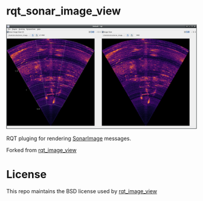 # rqt_sonar_image_view

![Image of rqt window showing sonar data](images/rqt_sonar_image_view.jpg)

RQT pluging for rendering [SonarImage](https://github.com/apl-ocean-engineering/hydrographic_msgs/blob/main/acoustic_msgs/msg/SonarImage.msg) messages.

Forked from [rqt_image_view](https://github.com/ros-visualization/rqt_image_view)

# License

This repo maintains the BSD license used by [rqt_image_view](https://github.com/ros-visualization/rqt_image_view)